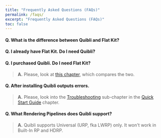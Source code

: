 ```yaml
---
title: "Frequently Asked Questions (FAQs)"
permalink: /faqs/
excerpt: "Frequently Asked Questions (FAQs)"
toc: false
---
```


#### **Q.** What is the difference between Quibli and Flat Kit?
#### **Q.** I already have Flat Kit. Do I need Quibli?
#### **Q.** I purchased Quibli. Do I need Flat Kit?
> **A.** Please, look at [this chapter](../quibli-or-flat-kit), which compares the two.

#### **Q.** After installing Quibli outputs errors.
> **A.** Please, look into the [Troubleshooting](../installation#troubleshooting) sub-chapter in the [Quick Start Guide](../installation) chapter.

#### **Q.** What Rendering Pipelines does Quibli support?
> **A.** Quibli supports Universal (URP, fka LWRP) only. It won't work in Built-In RP and HDRP.
